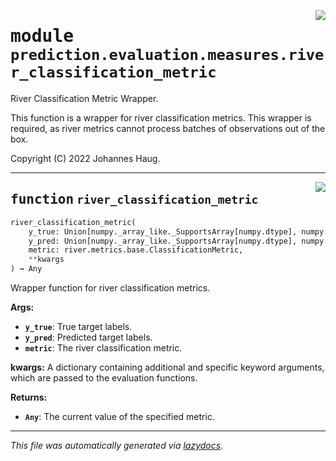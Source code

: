 <!-- markdownlint-disable -->

<a href="https://github.com/haugjo/float/tree/main/float/prediction/evaluation/measures/river_classification_metric.py#L0"><img align="right" style="float:right;" src="https://img.shields.io/badge/-source-cccccc?style=flat-square"></a>

# <kbd>module</kbd> `prediction.evaluation.measures.river_classification_metric`
River Classification Metric Wrapper. 

This function is a wrapper for river classification metrics. This wrapper is required, as river metrics cannot process batches of observations out of the box. 

Copyright (C) 2022 Johannes Haug. 


---

<a href="https://github.com/haugjo/float/tree/main/float/prediction/evaluation/measures/river_classification_metric.py#L13"><img align="right" style="float:right;" src="https://img.shields.io/badge/-source-cccccc?style=flat-square"></a>

## <kbd>function</kbd> `river_classification_metric`

```python
river_classification_metric(
    y_true: Union[numpy._array_like._SupportsArray[numpy.dtype], numpy._nested_sequence._NestedSequence[numpy._array_like._SupportsArray[numpy.dtype]], bool, int, float, complex, str, bytes, numpy._nested_sequence._NestedSequence[Union[bool, int, float, complex, str, bytes]]],
    y_pred: Union[numpy._array_like._SupportsArray[numpy.dtype], numpy._nested_sequence._NestedSequence[numpy._array_like._SupportsArray[numpy.dtype]], bool, int, float, complex, str, bytes, numpy._nested_sequence._NestedSequence[Union[bool, int, float, complex, str, bytes]]],
    metric: river.metrics.base.ClassificationMetric,
    **kwargs
) → Any
```

Wrapper function for river classification metrics. 



**Args:**
 
 - <b>`y_true`</b>:  True target labels. 
 - <b>`y_pred`</b>:  Predicted target labels. 
 - <b>`metric`</b>:  The river classification metric. 

**kwargs:**
  A dictionary containing additional and specific keyword arguments, which are passed to the evaluation  functions. 



**Returns:**
 
 - <b>`Any`</b>:  The current value of the specified metric. 




---

_This file was automatically generated via [lazydocs](https://github.com/ml-tooling/lazydocs)._
